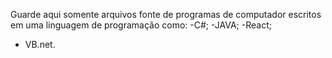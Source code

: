 Guarde aqui somente arquivos fonte de programas de computador escritos em uma linguagem de programação como:
-C#;
-JAVA;
-React;
- VB.net.
